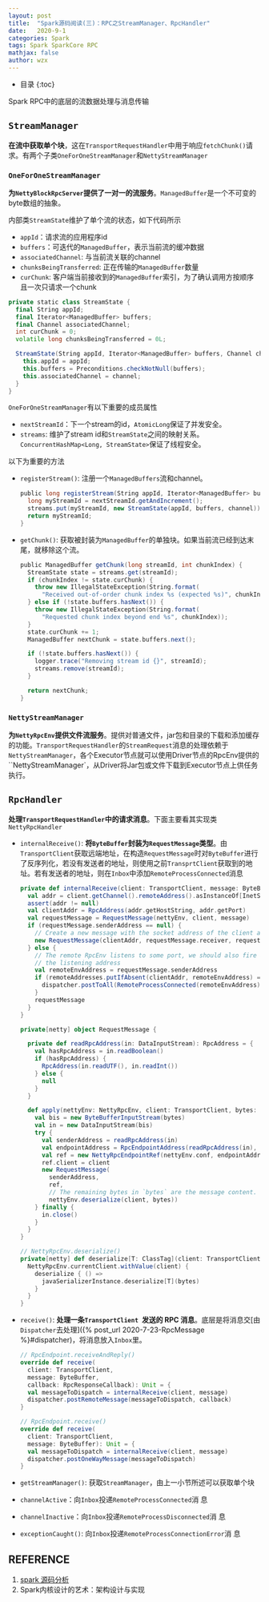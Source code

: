 ```yaml
---
layout: post
title:  "Spark源码阅读(三)：RPC之StreamManager、RpcHandler"
date:   2020-9-1
categories: Spark
tags: Spark SparkCore RPC
mathjax: false
author: wzx
---
```


- 目录
{:toc}


Spark RPC中的底层的流数据处理与消息传输




## `StreamManager`

**在流中获取单个块**，这在`TransportRequestHandler`中用于响应`fetchChunk()`请求。有两个子类`OneForOneStreamManager`和`NettyStreamManager`

### `OneForOneStreamManager`

**为`NettyBlockRpcServer`提供了一对一的流服务**。`ManagedBuffer`是一个不可变的byte数组的抽象。

内部类`StreamState`维护了单个流的状态，如下代码所示

- `appId`：请求流的应用程序id
- `buffers`：可迭代的`ManagedBuffer`，表示当前流的缓冲数据
- `associatedChannel`: 与当前流关联的channel
- `chunksBeingTransferred`: 正在传输的`ManagedBuffer`数量
- `curChunk`: 客户端当前接收到的`ManagedBuffer`索引，为了确认调用方按顺序且一次只请求一个chunk

```scala
private static class StreamState {
  final String appId;
  final Iterator<ManagedBuffer> buffers;
  final Channel associatedChannel;
  int curChunk = 0;
  volatile long chunksBeingTransferred = 0L;

  StreamState(String appId, Iterator<ManagedBuffer> buffers, Channel channel) {
    this.appId = appId;
    this.buffers = Preconditions.checkNotNull(buffers);
    this.associatedChannel = channel;
  }
}
```

`OneForOneStreamManager`有以下重要的成员属性

- `nextStreamId`：下一个stream的id，`AtomicLong`保证了并发安全。
- `streams`: 维护了stream id和`StreamState`之间的映射关系。`ConcurrentHashMap<Long, StreamState>`保证了线程安全。

以下为重要的方法

- `registerStream()`: 注册一个`ManagedBuffers`流和channel。  

  ```scala
  public long registerStream(String appId, Iterator<ManagedBuffer> buffers, Channel channel) {
    long myStreamId = nextStreamId.getAndIncrement();
    streams.put(myStreamId, new StreamState(appId, buffers, channel));
    return myStreamId;
  }
  ```

- `getChunk()`: 获取被封装为`ManagedBuffer`的单独块。如果当前流已经到达末尾，就移除这个流。

  ```scala
  public ManagedBuffer getChunk(long streamId, int chunkIndex) {
    StreamState state = streams.get(streamId);
    if (chunkIndex != state.curChunk) {
      throw new IllegalStateException(String.format(
        "Received out-of-order chunk index %s (expected %s)", chunkIndex, state.curChunk));
    } else if (!state.buffers.hasNext()) {
      throw new IllegalStateException(String.format(
        "Requested chunk index beyond end %s", chunkIndex));
    }
    state.curChunk += 1;
    ManagedBuffer nextChunk = state.buffers.next();
  
    if (!state.buffers.hasNext()) {
      logger.trace("Removing stream id {}", streamId);
      streams.remove(streamId);
    }
  
    return nextChunk;
  }
  ```

  

### `NettyStreamManager`

**为`NettyRpcEnv`提供文件流服务**。提供对普通文件，jar包和目录的下载和添加缓存的功能。`TransportRequestHandler`的`StreamRequest`消息的处理依赖于`NettyStreamManager`，各个Executor节点就可以使用Driver节点的RpcEnv提供的``NettyStreamManager`，从Driver将Jar包或文件下载到Executor节点上供任务执行。

## `RpcHandler`

**处理`TransportRequestHandler`中的请求消息**。下面主要看其实现类`NettyRpcHandler`

- `internalReceive()`: **将`ByteBuffer`封装为`RequestMessage`类型**。由`TransportClient`获取远端地址，在构造`RequestMessage`时对`ByteBuffer`进行了反序列化，若没有发送者的地址，则使用之前`TransprtClient`获取到的地址。若有发送者的地址，则在`Inbox`中添加`RemoteProcessConnected`消息

  ```scala
  private def internalReceive(client: TransportClient, message: ByteBuffer): RequestMessage = {
    val addr = client.getChannel().remoteAddress().asInstanceOf[InetSocketAddress]
    assert(addr != null)
    val clientAddr = RpcAddress(addr.getHostString, addr.getPort)
    val requestMessage = RequestMessage(nettyEnv, client, message)
    if (requestMessage.senderAddress == null) {
      // Create a new message with the socket address of the client as the sender.
      new RequestMessage(clientAddr, requestMessage.receiver, requestMessage.content)
    } else {
      // The remote RpcEnv listens to some port, we should also fire a RemoteProcessConnected for
      // the listening address
      val remoteEnvAddress = requestMessage.senderAddress
      if (remoteAddresses.putIfAbsent(clientAddr, remoteEnvAddress) == null) {
        dispatcher.postToAll(RemoteProcessConnected(remoteEnvAddress))
      }
      requestMessage
    }
  }
  
  private[netty] object RequestMessage {
  
    private def readRpcAddress(in: DataInputStream): RpcAddress = {
      val hasRpcAddress = in.readBoolean()
      if (hasRpcAddress) {
        RpcAddress(in.readUTF(), in.readInt())
      } else {
        null
      }
    }
  
    def apply(nettyEnv: NettyRpcEnv, client: TransportClient, bytes: ByteBuffer): RequestMessage = {
      val bis = new ByteBufferInputStream(bytes)
      val in = new DataInputStream(bis)
      try {
        val senderAddress = readRpcAddress(in)
        val endpointAddress = RpcEndpointAddress(readRpcAddress(in), in.readUTF())
        val ref = new NettyRpcEndpointRef(nettyEnv.conf, endpointAddress, nettyEnv)
        ref.client = client
        new RequestMessage(
          senderAddress,
          ref,
          // The remaining bytes in `bytes` are the message content.
          nettyEnv.deserialize(client, bytes))
      } finally {
        in.close()
      }
    }
  }
  
  // NettyRpcEnv.deserialize()
  private[netty] def deserialize[T: ClassTag](client: TransportClient, bytes: ByteBuffer): T = {
    NettyRpcEnv.currentClient.withValue(client) {
      deserialize { () =>
        javaSerializerInstance.deserialize[T](bytes)
      }
    }
  }
  ```

- `receive()`:  **处理一条`TransportClient `发送的 RPC 消息**。底层是将消息交[由`Dispatcher`去处理]({% post_url 2020-7-23-RpcMessage %}#dispatcher)，将消息放入`Inbox`里。

  ```scala
  // RpcEndpoint.receiveAndReply()
  override def receive(
    client: TransportClient,
    message: ByteBuffer,
    callback: RpcResponseCallback): Unit = {
    val messageToDispatch = internalReceive(client, message)
    dispatcher.postRemoteMessage(messageToDispatch, callback)
  }
  
  // RpcEndpoint.receive()
  override def receive(
    client: TransportClient,
    message: ByteBuffer): Unit = {
    val messageToDispatch = internalReceive(client, message)
    dispatcher.postOneWayMessage(messageToDispatch)
  }
  ```

- `getStreamManager()`: 获取`StreamManager`，由上一小节所述可以获取单个块

- `channelActive`：向`Inbox`投递`RemoteProcessConnected`消 息

- `channelInactive`：向`Inbox`投递`RemoteProcessDisconnected`消 息

- `exceptionCaught()`: 向`Inbox`投递`RemoteProcessConnectionError`消 息

## REFERENCE

1. [spark 源码分析](https://www.cnblogs.com/johnny666888/p/11259944.html)
2. Spark内核设计的艺术：架构设计与实现